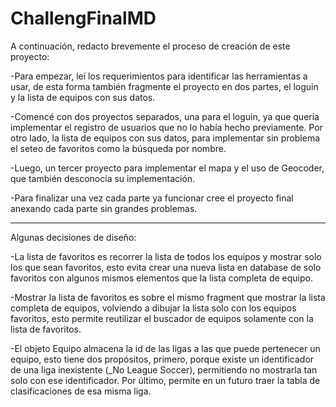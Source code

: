 # ChallengFinalMD

A continuación, redacto brevemente el proceso de creación de este proyecto:

-Para empezar, leí los requerimientos para identificar las herramientas a usar, de esta forma también fragmente el proyecto en dos partes, el loguin y la lista de equipos con sus datos.

-Comencé con dos proyectos separados, una para el loguin, ya que quería implementar el registro de usuarios que no lo había hecho previamente. Por otro lado, la lista de equipos con sus datos, para implementar sin problema el seteo de favoritos como la búsqueda por nombre.

-Luego, un tercer proyecto para implementar el mapa y el uso de Geocoder, que también desconocía su implementación.

-Para finalizar una vez cada parte ya funcionar cree el proyecto final anexando cada parte sin grandes problemas.

---

Algunas decisiones de diseño:

-La lista de favoritos es recorrer la lista de todos los equipos y mostrar solo los que sean favoritos, esto evita crear una nueva lista en database de solo favoritos con algunos mismos elementos que la lista completa de equipo.

-Mostrar la lista de favoritos es sobre el mismo fragment que mostrar la lista completa de equipos, volviendo a dibujar la lista solo con los equipos favoritos, esto permite reutilizar el buscador de equipos solamente con la lista de favoritos.

-El objeto Equipo almacena la id de las ligas a las que puede pertenecer un equipo, esto tiene dos propósitos, primero, porque existe un identificador de una liga inexistente (_No League Soccer), permitiendo no mostrarla tan solo con ese identificador. Por último, permite en un futuro traer la tabla de clasificaciones de esa misma liga.
